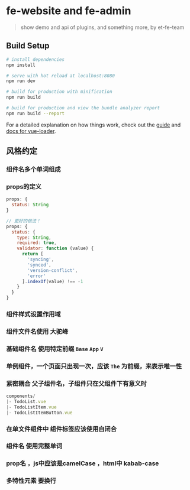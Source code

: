 # fe-website and fe-admin

> show demo and api of plugins, and something more, by et-fe-team

## Build Setup

``` bash
# install dependencies
npm install

# serve with hot reload at localhost:8080
npm run dev

# build for production with minification
npm run build

# build for production and view the bundle analyzer report
npm run build --report
```

For a detailed explanation on how things work, check out the [guide](http://vuejs-templates.github.io/webpack/) and [docs for vue-loader](http://vuejs.github.io/vue-loader).

## 风格约定 ##

### 组件名**多个单词**组成 ###
### props的定义 ###

```javascript
props: {
  status: String
}

// 更好的做法！
props: {
  status: {
    type: String,
    required: true,
    validator: function (value) {
      return [
        'syncing',
        'synced',
        'version-conflict',
        'error'
      ].indexOf(value) !== -1
    }
  }
}
```

### 组件样式设置**作用域** ###

### 组件文件名使用 **大驼峰** ###

### 基础组件名 使用特定前缀 **`Base` `App` `V`** ###

### 单例组件，一个页面只出现一次，应该 **`The`** 为前缀，来表示唯一性 ###

### 紧密耦合 父子组件名，子组件只在父组件下有意义时 ###

```javascript
components/
|- TodoList.vue
|- TodoListItem.vue
|- TodoListItemButton.vue
```

### 在单文件组件中 组件标签应该使用**自闭合** ###

### 组件名 使用**完整单词** ###

### prop名 ，js中应该是camelCase ，html中 kabab-case ###

### 多特性元素 要换行 ###
